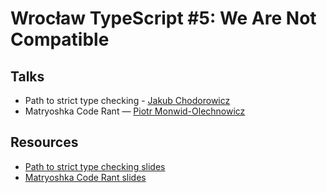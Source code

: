 # Wrocław TypeScript #5: We Are Not Compatible

## Talks

- Path to strict type checking - [Jakub Chodorowicz](https://twitter.com/chodorowicz)
- Matryoshka Code Rant — [Piotr Monwid-Olechnowicz](https://twitter.com/hasparus)

## Resources

- [Path to strict type checking slides](https://github.com/chodorowicz/talks/blob/master/2019-04-path-to-strict-type-checking-typescript.pdf)
- [Matryoshka Code Rant slides](https://matryoshka-code.now.sh/)
